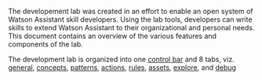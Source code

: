 The developement lab was created in an effort to enable an open system of Watson Assistant skill developers. Using the lab tools, developers can write skills to extend Watson Assistant to their organizational and personal needs. This document contains an overview of the various features and components of the lab.

The development lab is organized into one [control bar](./ControlBar.md) and 8 tabs, viz. [general](./General.md), [concepts](./Concepts.md), [patterns](./Patterns.md), [actions](./LabActions.md), [rules](./Rules.md), [assets](./Assets.md), [explore](./LabExplore.md), and [debug](./Debug.md)
